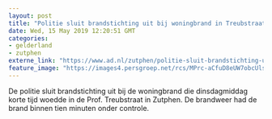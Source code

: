 ```yaml
---
layout: post
title: "Politie sluit brandstichting uit bij woningbrand in Treubstraat Zutphen"
date: Wed, 15 May 2019 12:20:51 GMT
categories: 
- gelderland 
- zutphen 
externe_link: "https://www.ad.nl/zutphen/politie-sluit-brandstichting-uit-bij-woningbrand-in-treubstraat-zutphen~a1910a8f/"
feature_image: "https://images4.persgroep.net/rcs/MPrc-aCfuD8eUW7obcUlsLNfwpU/diocontent/148349298/_fitwidth/400/?appId=21791a8992982cd8da851550a453bd7f&quality=0.7"
---
```


De politie sluit brandstichting uit bij de woningbrand die dinsdagmiddag korte tijd woedde in de Prof. Treubstraat in Zutphen. De brandweer had de brand binnen tien minuten onder controle.
